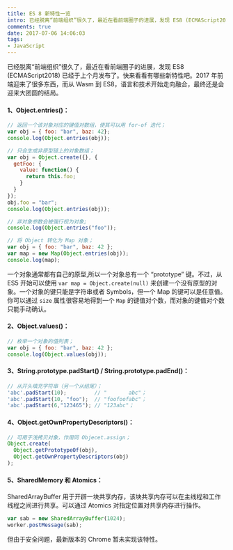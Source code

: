 ```yaml
---
title: ES 8 新特性一览
intro: 已经脱离“前端组织”很久了，最近在看前端圈子的进展，发现 ES8 (ECMAScript2018) 已经于上个月发布了。快来看看有哪些新特性吧。2017 年前端迎来了很多东西，而从 Wasm 到 ES8，语言和技术开始走向融合，最终还是会迎来大团圆的结局。
comments: true
date: 2017-07-06 14:06:03
tags:
- JavaScript
---
```


已经脱离“前端组织”很久了，最近在看前端圈子的进展，发现 ES8 (ECMAScript2018) 已经于上个月发布了。快来看看有哪些新特性吧。2017 年前端迎来了很多东西，而从 Wasm 到 ES8，语言和技术开始走向融合，最终还是会迎来大团圆的结局。

#### 1、Object.entries()：

```javascript
// 返回一个该对象对应的键值对数组，使其可以用 for-of 迭代；
var obj = { foo: "bar", baz: 42};
console.log(Object.entries(obj));

// 只会生成非原型链上的对象数组；
var obj = Object.create({}, {
  getFoo: {
    value: function() {
      return this.foo;
    }
  }
});
obj.foo = "bar";
console.log(Object.entries(obj));

// 非对象参数会被强行视为对象;
console.log(Object.entries("foo")); 

// 将 Object 转化为 Map 对象；
var obj = { foo: "bar", baz: 42 }; 
var map = new Map(Object.entries(obj));
console.log(map); 
```

一个对象通常都有自己的原型,所以一个对象总有一个 “prototype” 键。不过，从 ES5 开始可以使用 `var map = Object.create(null)` 来创建一个没有原型的对象。一个对象的键只能是字符串或者 Symbols，但一个 Map 的键可以是任意值。你可以通过 `size` 属性很容易地得到一个 `Map` 的键值对个数，而对象的键值对个数只能手动确认。

#### 2、Object.values()：


```javascript
// 枚举一个对象的值列表；
var obj = { foo: "bar", baz: 42 };
console.log(Object.values(obj));
```

#### 3、String.prototype.padStart() / String.prototype.padEnd()：


```javascript
// 从开头填充字符串（另一个从结尾）；
'abc'.padStart(10);         // "       abc"；
'abc'.padStart(10, "foo");  // "foofoofabc"；
'abc'.padStart(6,"123465"); // "123abc"；
```

#### 4、Object.getOwnPropertyDescriptors()：


```javascript
// 可用于浅拷贝对象，作用同 Objecet.assign；
Object.create(
  Object.getPrototypeOf(obj), 
  Object.getOwnPropertyDescriptors(obj) 
);
```

#### 5、SharedMemory 和 Atomics：

SharedArrayBuffer 用于开辟一块共享内存，该块共享内存可以在主线程和工作线程之间进行共享。可以通过 Atomics 对指定位置对共享内存进行操作。

```javascript
var sab = new SharedArrayBuffer(1024);
worker.postMessage(sab);
```

但由于安全问题，最新版本的 Chrome 暂未实现该特性。
